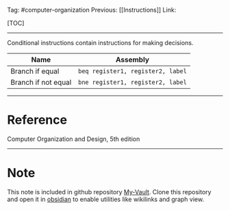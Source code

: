 Tag: #computer-organization 
Previous: [[Instructions]]
Link: 

[TOC]

---

Conditional instructions contain instructions for making decisions.

| Name                | Assembly                          |
| ------------------- | --------------------------------- |
| Branch if equal     | `beq register1, register2, label` |
| Branch if not equal | `bne register1, register2, label` | 

---

# Reference

Computer Organization and Design, 5th edition

---

# Note

This note is included in github repository [My-Vault](https://github.com/LittleD3092/My-Vault.git). Clone this repository and open it in [obsidian](https://obsidian.md/) to enable utilities like wikilinks and graph view.